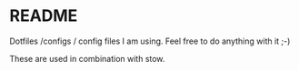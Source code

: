 # README #

Dotfiles /configs / config files I am using. Feel free to do anything with it ;-)

These are used in combination with stow.
